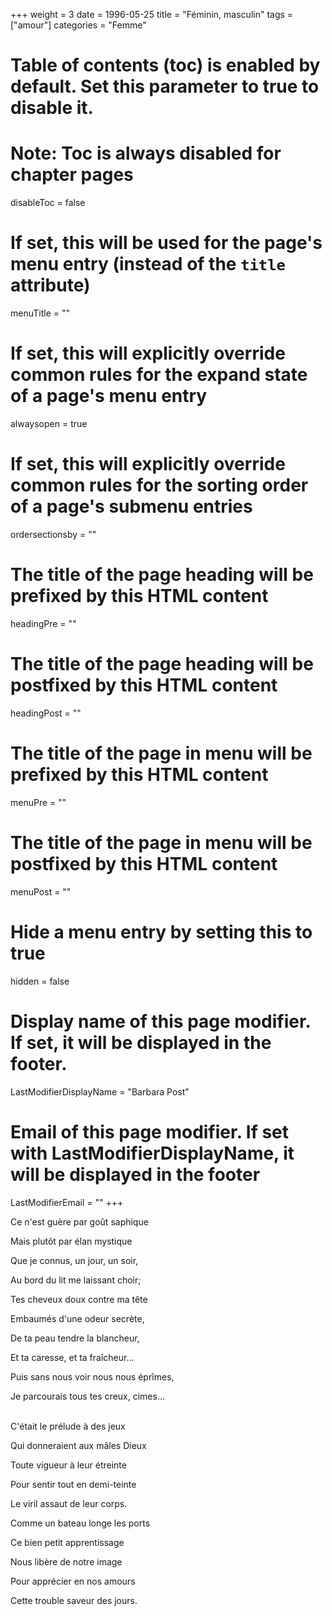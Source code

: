 +++
weight = 3
date = 1996-05-25
title = "Féminin, masculin"
tags = ["amour"]
categories = "Femme"
# Table of contents (toc) is enabled by default. Set this parameter to true to disable it.
# Note: Toc is always disabled for chapter pages
disableToc = false
# If set, this will be used for the page's menu entry (instead of the `title` attribute)
menuTitle = ""
# If set, this will explicitly override common rules for the expand state of a page's menu entry
alwaysopen = true
# If set, this will explicitly override common rules for the sorting order of a page's submenu entries
ordersectionsby = ""
# The title of the page heading will be prefixed by this HTML content
headingPre = ""
# The title of the page heading will be postfixed by this HTML content
headingPost = ""
# The title of the page in menu will be prefixed by this HTML content
menuPre = ""
# The title of the page in menu will be postfixed by this HTML content
menuPost = ""
# Hide a menu entry by setting this to true
hidden = false
# Display name of this page modifier. If set, it will be displayed in the footer.
LastModifierDisplayName = "Barbara Post"
# Email of this page modifier. If set with LastModifierDisplayName, it will be displayed in the footer
LastModifierEmail = ""
+++

Ce n'est guère par goût saphique

Mais plutôt par élan mystique

Que je connus, un jour, un soir,

Au bord du lit me laissant choir;

Tes cheveux doux contre ma tête

Embaumés d'une odeur secrète,

De ta peau tendre la blancheur,

Et ta caresse, et ta fraîcheur...

Puis sans nous voir nous nous éprîmes,

Je parcourais tous tes creux, cimes...

 \
C'était le prélude à des jeux

Qui donneraient aux mâles Dieux

Toute vigueur à leur étreinte

Pour sentir tout en demi-teinte

Le viril assaut de leur corps.

Comme un bateau longe les ports

Ce bien petit apprentissage

Nous libère de notre image

Pour apprécier en nos amours

Cette trouble saveur des jours.
